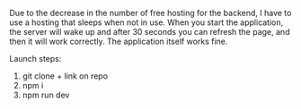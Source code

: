 Due to the decrease in the number of free hosting for the backend, I have to use a hosting that sleeps when not in use. When you start the application, the server will wake up and after 30 seconds you can refresh the page, and then it will work correctly. The application itself works fine.

Launch steps:
1. git clone + link on repo
2. npm i
3. npm run dev
